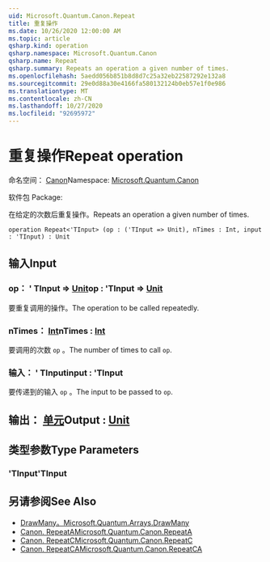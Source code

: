 ```yaml
---
uid: Microsoft.Quantum.Canon.Repeat
title: 重复操作
ms.date: 10/26/2020 12:00:00 AM
ms.topic: article
qsharp.kind: operation
qsharp.namespace: Microsoft.Quantum.Canon
qsharp.name: Repeat
qsharp.summary: Repeats an operation a given number of times.
ms.openlocfilehash: 5aedd056b851b8d8d7c25a32eb22587292e132a8
ms.sourcegitcommit: 29e0d88a30e4166fa580132124b0eb57e1f0e986
ms.translationtype: MT
ms.contentlocale: zh-CN
ms.lasthandoff: 10/27/2020
ms.locfileid: "92695972"
---
```

# <a name="repeat-operation"></a><span data-ttu-id="bc663-102">重复操作</span><span class="sxs-lookup"><span data-stu-id="bc663-102">Repeat operation</span></span>

<span data-ttu-id="bc663-103">命名空间： [Canon](xref:Microsoft.Quantum.Canon)</span><span class="sxs-lookup"><span data-stu-id="bc663-103">Namespace: [Microsoft.Quantum.Canon](xref:Microsoft.Quantum.Canon)</span></span>

<span data-ttu-id="bc663-104">软件包 [](https://nuget.org/packages/)</span><span class="sxs-lookup"><span data-stu-id="bc663-104">Package: [](https://nuget.org/packages/)</span></span>


<span data-ttu-id="bc663-105">在给定的次数后重复操作。</span><span class="sxs-lookup"><span data-stu-id="bc663-105">Repeats an operation a given number of times.</span></span>

```qsharp
operation Repeat<'TInput> (op : ('TInput => Unit), nTimes : Int, input : 'TInput) : Unit
```


## <a name="input"></a><span data-ttu-id="bc663-106">输入</span><span class="sxs-lookup"><span data-stu-id="bc663-106">Input</span></span>

### <a name="op--tinput--unit"></a><span data-ttu-id="bc663-107">op： ' TInput => [Unit](xref:microsoft.quantum.lang-ref.unit)</span><span class="sxs-lookup"><span data-stu-id="bc663-107">op : 'TInput => [Unit](xref:microsoft.quantum.lang-ref.unit)</span></span> 

<span data-ttu-id="bc663-108">要重复调用的操作。</span><span class="sxs-lookup"><span data-stu-id="bc663-108">The operation to be called repeatedly.</span></span>


### <a name="ntimes--int"></a><span data-ttu-id="bc663-109">nTimes： [Int](xref:microsoft.quantum.lang-ref.int)</span><span class="sxs-lookup"><span data-stu-id="bc663-109">nTimes : [Int](xref:microsoft.quantum.lang-ref.int)</span></span>

<span data-ttu-id="bc663-110">要调用的次数 `op` 。</span><span class="sxs-lookup"><span data-stu-id="bc663-110">The number of times to call `op`.</span></span>


### <a name="input--tinput"></a><span data-ttu-id="bc663-111">输入： ' TInput</span><span class="sxs-lookup"><span data-stu-id="bc663-111">input : 'TInput</span></span>

<span data-ttu-id="bc663-112">要传递到的输入 `op` 。</span><span class="sxs-lookup"><span data-stu-id="bc663-112">The input to be passed to `op`.</span></span>



## <a name="output--unit"></a><span data-ttu-id="bc663-113">输出： [单元](xref:microsoft.quantum.lang-ref.unit)</span><span class="sxs-lookup"><span data-stu-id="bc663-113">Output : [Unit](xref:microsoft.quantum.lang-ref.unit)</span></span>



## <a name="type-parameters"></a><span data-ttu-id="bc663-114">类型参数</span><span class="sxs-lookup"><span data-stu-id="bc663-114">Type Parameters</span></span>

### <a name="tinput"></a><span data-ttu-id="bc663-115">'TInput</span><span class="sxs-lookup"><span data-stu-id="bc663-115">'TInput</span></span>



## <a name="see-also"></a><span data-ttu-id="bc663-116">另请参阅</span><span class="sxs-lookup"><span data-stu-id="bc663-116">See Also</span></span>

- [<span data-ttu-id="bc663-117">DrawMany。</span><span class="sxs-lookup"><span data-stu-id="bc663-117">Microsoft.Quantum.Arrays.DrawMany</span></span>](xref:Microsoft.Quantum.Arrays.DrawMany)
- [<span data-ttu-id="bc663-118">Canon. RepeatA</span><span class="sxs-lookup"><span data-stu-id="bc663-118">Microsoft.Quantum.Canon.RepeatA</span></span>](xref:Microsoft.Quantum.Canon.RepeatA)
- [<span data-ttu-id="bc663-119">Canon. RepeatC</span><span class="sxs-lookup"><span data-stu-id="bc663-119">Microsoft.Quantum.Canon.RepeatC</span></span>](xref:Microsoft.Quantum.Canon.RepeatC)
- [<span data-ttu-id="bc663-120">Canon. RepeatCA</span><span class="sxs-lookup"><span data-stu-id="bc663-120">Microsoft.Quantum.Canon.RepeatCA</span></span>](xref:Microsoft.Quantum.Canon.RepeatCA)